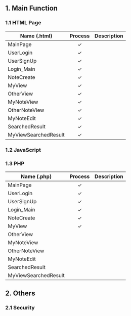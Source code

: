 ## 1. Main Function

### 1.1 HTML Page
| Name (.html)          | Process   | Description |
| ----------------------|:---------:|-------------|
| MainPage              | ✓         |             |
| UserLogin             | ✓         |             |
| UserSignUp            | ✓         |             |
| Login_Main            | ✓         |             |
| NoteCreate            | ✓         |             |
| MyView                | ✓         |             |
| OtherView             | ✓         |             |
| MyNoteView            | ✓         |             |
| OtherNoteView         | ✓         |             |
| MyNoteEdit            | ✓         |             |
| SearchedResult        | ✓         |             |
| MyViewSearchedResult  | ✓         |             ||

### 1.2 JavaScript

### 1.3 PHP
| Name (.php)          | Process   | Description |
| ----------------------|:---------:|-------------|
| MainPage              | ✓         |             |
| UserLogin             | ✓         |             |
| UserSignUp            | ✓         |             |
| Login_Main            | ✓         |             |
| NoteCreate            | ✓         |             |
| MyView                | ✓         |             |
| OtherView             |           |             |
| MyNoteView            |           |             |
| OtherNoteView         |           |             |
| MyNoteEdit            |           |             |
| SearchedResult        |           |             |
| MyViewSearchedResult  |           |             ||

## 2. Others

### 2.1 Security
